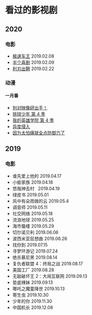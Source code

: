 # 看过的影视剧

## 2020

### 电影

- [极速车王](https://movie.douban.com/subject/6538866/) 2019.02.08
- [半个喜剧](https://movie.douban.com/subject/30269016/) 2019.02.09
- [利刃出鞘](https://movie.douban.com/subject/30318116/) 2019.02.22

### 动漫

#### 一月番

- [别对映像研出手！](https://movie.douban.com/subject/33438250/)
- [排球少年 第 4 季](https://movie.douban.com/subject/30411330/)
- [我的英雄学院 第 4 季](https://movie.douban.com/subject/30337831/)
- [异度侵入](https://movie.douban.com/subject/34456027/)
- [因为太怕痛就全点防御力了](https://movie.douban.com/subject/30397673/)

## 2019

### 电影

- 谁先爱上他的 2019.04.17
- 小偷家族 2019.04.18
- 悠哉神去村   2019.04.19
- 绿皮书 2019.05.01
- 风中有朵雨做的云 2019.05.4
- 调音师 2019.05.11
- 社交网络 2019.05.18
- 流浪地球 2019.05.25
- 海市蜃楼 2019.05.29
- 切尔诺贝利 2019.06.06
- 波西米亚狂想曲 2019.06.26
- 找你到 2019.07.15
- 寻梦环游记 2019.07.24
- 绝杀慕尼黑 2019.08.14
- 复仇者联盟 4：终局之战 2019.08.17
- 美国工厂 2019.08.28
- 无敌破坏王 2：大闹互联网 2019.09.13
- 垫底辣妹 2019.09.13
- 哪吒之魔童降世 2019.10.13
- 寄生虫 2019.10.30
- 少年的你 2019.11.30
- 中国机长 2019.12.08
